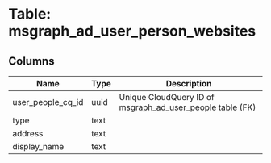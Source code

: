 
# Table: msgraph_ad_user_person_websites

## Columns
| Name        | Type           | Description  |
| ------------- | ------------- | -----  |
|user_people_cq_id|uuid|Unique CloudQuery ID of msgraph_ad_user_people table (FK)|
|type|text||
|address|text||
|display_name|text||
